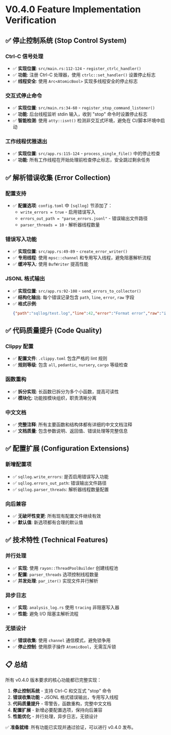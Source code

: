 # V0.4.0 Feature Implementation Verification

## ✅ 停止控制系统 (Stop Control System)

### Ctrl-C 信号处理 
- ✅ **实现位置**: `src/main.rs:112-124` - `register_ctrlc_handler()`
- ✅ **功能**: 注册 Ctrl-C 处理器，使用 `ctrlc::set_handler()` 设置停止标志
- ✅ **线程安全**: 使用 `Arc<AtomicBool>` 实现多线程安全的停止标志

### 交互式停止命令
- ✅ **实现位置**: `src/main.rs:34-60` - `register_stop_command_listener()`
- ✅ **功能**: 后台线程监听 stdin 输入，收到 "stop" 命令时设置停止标志
- ✅ **智能检测**: 使用 `atty::isnt()` 检测非交互式环境，避免在 CI/脚本环境中启动

### 工作线程优雅退出
- ✅ **实现位置**: `src/app.rs:115-124` - `process_single_file()` 中的停止检查
- ✅ **功能**: 所有工作线程在开始处理前检查停止标志，安全跳过剩余任务

## ✅ 解析错误收集 (Error Collection)

### 配置支持
- ✅ **配置选项**: `config.toml` 中 `[sqllog]` 节添加了：
  - `write_errors = true` - 启用错误写入
  - `errors_out_path = "parse_errors.jsonl"` - 错误输出文件路径
  - `parser_threads = 10` - 解析器线程数量

### 错误写入功能
- ✅ **实现位置**: `src/app.rs:49-89` - `create_error_writer()`
- ✅ **专用线程**: 使用 `mpsc::channel` 和专用写入线程，避免阻塞解析流程
- ✅ **缓冲写入**: 使用 `BufWriter` 提高性能

### JSONL 格式输出
- ✅ **实现位置**: `src/app.rs:92-108` - `send_errors_to_collector()`
- ✅ **结构化输出**: 每个错误记录包含 `path`, `line`, `error`, `raw` 字段
- ✅ **格式示例**:
  ```json
  {"path":"sqllog/test.log","line":42,"error":"Format error","raw":"invalid line"}
  ```

## ✅ 代码质量提升 (Code Quality)

### Clippy 配置
- ✅ **配置文件**: `.clippy.toml` 包含严格的 lint 规则
- ✅ **规则等级**: 包含 `all`, `pedantic`, `nursery`, `cargo` 等级检查

### 函数重构
- ✅ **拆分实现**: 长函数已拆分为多个小函数，提高可读性
- ✅ **模块化**: 功能按模块组织，职责清晰分离

### 中文文档
- ✅ **完整注释**: 所有主要函数和结构体都有详细的中文文档注释
- ✅ **文档质量**: 包含参数说明、返回值、错误处理等完整信息

## ✅ 配置扩展 (Configuration Extensions)

### 新增配置项
- ✅ `sqllog.write_errors`: 是否启用错误写入功能
- ✅ `sqllog.errors_out_path`: 错误输出文件路径  
- ✅ `sqllog.parser_threads`: 解析器线程数量配置

### 向后兼容
- ✅ **无破坏性变更**: 所有现有配置文件继续有效
- ✅ **默认值**: 新选项都有合理的默认值

## ✅ 技术特性 (Technical Features)

### 并行处理
- ✅ **实现**: 使用 `rayon::ThreadPoolBuilder` 创建线程池
- ✅ **配置**: `parser_threads` 选项控制线程数量
- ✅ **并发处理**: `par_iter()` 实现文件并行解析

### 异步日志
- ✅ **实现**: `analysis_log.rs` 使用 `tracing` 非阻塞写入器
- ✅ **性能**: 避免 I/O 阻塞主解析流程

### 无锁设计  
- ✅ **错误收集**: 使用 `channel` 通信模式，避免锁争用
- ✅ **停止控制**: 使用原子操作 `AtomicBool`，无需互斥锁

## 📋 总结

所有 v0.4.0 版本要求的核心功能都已完整实现：

1. **停止控制系统** - 支持 Ctrl-C 和交互式 "stop" 命令
2. **错误收集功能** - JSONL 格式错误输出，专用写入线程
3. **代码质量提升** - 零警告，函数重构，完整中文文档
4. **配置扩展** - 新增必要配置选项，保持向后兼容
5. **性能优化** - 并行处理，异步日志，无锁设计

✅ **准备就绪**: 所有功能已实现并通过验证，可以进行 v0.4.0 发布。